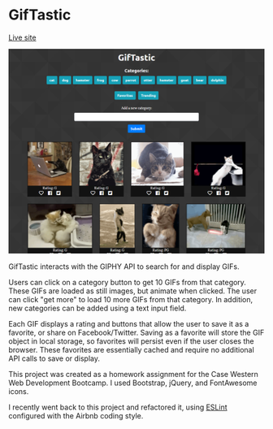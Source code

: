 # GifTastic

[Live site](https://dylan-thomson.github.io/GifTastic/)

![Screenshot](assets/images/readme-image.png)

GifTastic interacts with the GIPHY API to search for and display GIFs. 

Users can click on a category button to get 10 GIFs from that category. These GIFs are loaded as still images, but animate when clicked. The user can click "get more" to load 10 more GIFs from that category. In addition, new categories can be added using a text input field.

Each GIF displays a rating and buttons that allow the user to save it as a favorite, or share on Facebook/Twitter. Saving as a favorite will store the GIF object in local storage, so favorites will persist even if the user closes the browser. These favorites are essentially cached and require no additional API calls to save or display.

This project was created as a homework assignment for the Case Western Web Development Bootcamp. I used Bootstrap, jQuery, and FontAwesome icons.

I recently went back to this project and refactored it, using [ESLint](https://eslint.org/) configured with the Airbnb coding style.